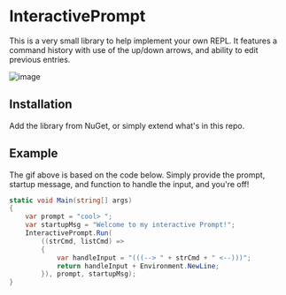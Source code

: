 # InteractivePrompt

This is a very small library to help implement your own REPL. It features a command history with use of the up/down arrows, and ability to edit previous entries.

![image](http://cint.io/interactiveprompt.gif)

## Installation
Add the library from NuGet, or simply extend what's in this repo.

## Example
The gif above is based on the code below.  Simply provide the prompt, startup message, and function to handle the input, and you're off!

```c#
static void Main(string[] args)
{
    var prompt = "cool> ";
    var startupMsg = "Welcome to my interactive Prompt!";
    InteractivePrompt.Run(
        ((strCmd, listCmd) =>
        {
            var handleInput = "(((--> " + strCmd + " <--)))";
            return handleInput + Environment.NewLine;
        }), prompt, startupMsg);
}
```
